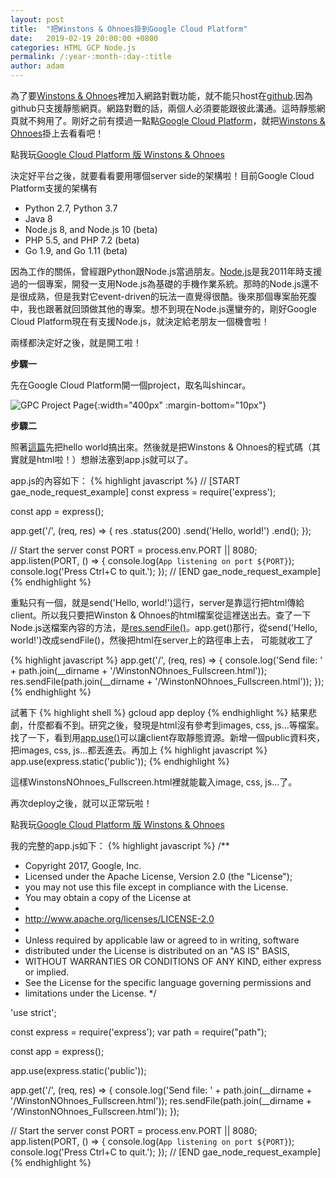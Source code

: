 ```yaml
---
layout: post
title:  "把Winstons & Ohnoes掛到Google Cloud Platform"
date:   2019-02-19 20:00:00 +0800
categories: HTML GCP Node.js
permalink: /:year-:month-:day-:title
author: adam
---
```

為了要[Winstons & Ohnoes][winstons-and-ohnoes]裡加入網路對戰功能，就不能只host在[github][github].因為github只支援靜態網頁。網路對戰的話，兩個人必須要能跟彼此溝通。這時靜態網頁就不夠用了。剛好之前有摸過一點點[Google Cloud Platform][google-cloud-platform]，就把[Winstons & Ohnoes][winstons-and-ohnoes]掛上去看看吧！

點我玩[Google Cloud Platform 版 Winstons & Ohnoes][gpc-winstons-and-ohnoes]

決定好平台之後，就要看看要用哪個server side的架構啦！目前Google Cloud Platform支援的架構有
- Python 2.7, Python 3.7
- Java 8
- Node.js 8, and Node.js 10 (beta)
- PHP 5.5, and PHP 7.2 (beta)
- Go 1.9, and Go 1.11 (beta)

因為工作的關係，曾經跟Python跟Node.js當過朋友。[Node.js][node.js]是我2011年時支援過的一個專案，開發一支用Node.js為基礎的手機作業系統。那時的Node.js還不是很成熟，但是我對它event-driven的玩法一直覺得很酷。後來那個專案胎死腹中，我也跟著就回頭做其他的專案。想不到現在Node.js還蠻夯的，剛好Google Cloud Platform現在有支援Node.js，就決定給老朋友一個機會啦！

兩樣都決定好之後，就是開工啦！

**步驟一**

先在Google Cloud Platform開一個project，取名叫shincar。

![GPC Project Page]({{site.baseurl}}/images/create-project-in-gcp.png){:width="400px" :margin-bottom="10px"}

**步驟二**

照著[這篇][gpc-nodejs-quickstart]先把hello world搞出來。然後就是把Winstons & Ohnoes的程式碼（其實就是html啦！）想辦法塞到app.js就可以了。

app.js的內容如下：
{% highlight javascript %}
// [START gae_node_request_example]
const express = require('express');

const app = express();

app.get('/', (req, res) => {
  res
    .status(200)
    .send('Hello, world!')
    .end();
});

// Start the server
const PORT = process.env.PORT || 8080;
app.listen(PORT, () => {
  console.log(`App listening on port ${PORT}`);
  console.log('Press Ctrl+C to quit.');
});
// [END gae_node_request_example]
{% endhighlight %}

重點只有一個，就是send('Hello, world!')這行，server是靠這行把html傳給client。所以我只要把Winston & Ohnoes的html檔案從這裡送出去。查了一下Node.js送檔案內容的方法，是[res.sendFile()][response-send-file]。app.get()那行，從send('Hello, world!')改成sendFile()，然後把html在server上的路徑串上去， 可能就收工了

{% highlight javascript %}
app.get('/', (req, res) => {
  console.log('Send file: ' + path.join(__dirname + '/WinstonNOhnoes_Fullscreen.html'));
  res.sendFile(path.join(__dirname + '/WinstonNOhnoes_Fullscreen.html'));
});
{% endhighlight %}

試著下
{% highlight shell %}
gcloud app deploy
{% endhighlight %}
結果悲劇，什麼都看不到。研究之後，發現是html沒有參考到images, css, js...等檔案。找了一下，看到用[app.use()][app-use]可以讓client存取靜態資源。新增一個public資料夾，把images, css, js...都丟進去。再加上
{% highlight javascript %}
app.use(express.static('public'));
{% endhighlight %}

這樣WinstonsNOhnoes_Fullscreen.html裡就能載入image, css, js...了。

再次deploy之後，就可以正常玩啦！

點我玩[Google Cloud Platform 版 Winstons & Ohnoes][gpc-winstons-and-ohnoes]

我的完整的app.js如下：
{% highlight javascript %}
/**
 * Copyright 2017, Google, Inc.
 * Licensed under the Apache License, Version 2.0 (the "License");
 * you may not use this file except in compliance with the License.
 * You may obtain a copy of the License at
 *
 *    http://www.apache.org/licenses/LICENSE-2.0
 *
 * Unless required by applicable law or agreed to in writing, software
 * distributed under the License is distributed on an "AS IS" BASIS,
 * WITHOUT WARRANTIES OR CONDITIONS OF ANY KIND, either express or implied.
 * See the License for the specific language governing permissions and
 * limitations under the License.
 */

'use strict';

const express = require('express');
var path = require("path");

const app = express();

app.use(express.static('public'));

app.get('/', (req, res) => {
  console.log('Send file: ' + path.join(__dirname + '/WinstonNOhnoes_Fullscreen.html'));
  res.sendFile(path.join(__dirname + '/WinstonNOhnoes_Fullscreen.html'));
});

// Start the server
const PORT = process.env.PORT || 8080;
app.listen(PORT, () => {
  console.log(`App listening on port ${PORT}`);
  console.log('Press Ctrl+C to quit.');
});
// [END gae_node_request_example]
{% endhighlight %}

[winstons-and-ohnoes]: https://shincar.github.io/games/WinstonNOhnoes.html
[github]: https://github.com/
[google-cloud-platform]: https://cloud.google.com
[node.js]: https://nodejs.org/
[gpc-nodejs-quickstart]: https://cloud.google.com/appengine/docs/standard/nodejs/quickstart
[response-send-file]: http://expressjs.com/en/api.html#res.sendFile
[app-use]: http://expressjs.com/en/api.html#app.use
[gpc-winstons-and-ohnoes]: https://shincar.appspot.com/
